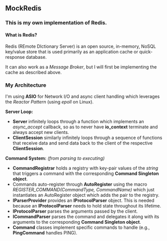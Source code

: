 ## MockRedis
### This is my own implementation of Redis.

#### What is Redis?

Redis (REmote DIctionary Server) is an open source, in-memory, NoSQL key/value store that is used primarily as an application cache or quick-response database.

It can also work as a *Message Broker*, but I will first be implementing the cache as described above.

### My Architecture

I'm using **ASIO** for Network I/O and async client handling which leverages the *Reactor Pattern* (using *epoll* on Linux).

**Server Loop:**

* **Server** infinitely loops through a function which implements an *async_accept* callback, so as to never have **io_context** terminate and always accept new clients.
* **ClientSession** similarly infinitely loops through a sequence of functions that receive data and send data back to the client of the respective **ClientSession**.

**Command System:** *(from parsing to executing)*

* **CommandRegistrar** holds a registry with key-pair values of the *string* that triggers a command with the corresponding **Command Singleton object**.
* Commands auto-register through **AutoRegister** using the macro *REGISTER_COMMAND(CommandType, CommandName)* which just instantiates an AutoRegister object which adds the pair to the registry.
* **IParserProvider** provides an **IProtocolParser** object. This is needed because an **IProtocolParser** needs to hold state throughout its lifetime.
* **IProtocolParser** parses the arguments passed by the client.
* **ICommandParser** parses the command and delegates it along with its arguments to the corresponding **Command Singleton object**.
* **Command** classes implement specific commands to handle (e.g., **PingCommand** handles PING).
